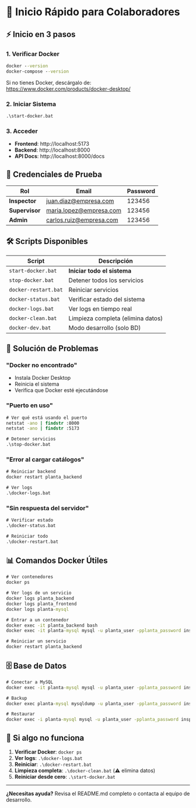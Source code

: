 # 🚀 Inicio Rápido para Colaboradores

## ⚡ Inicio en 3 pasos

### 1. Verificar Docker
```cmd
docker --version
docker-compose --version
```
Si no tienes Docker, descárgalo de: https://www.docker.com/products/docker-desktop/

### 2. Iniciar Sistema
```cmd
.\start-docker.bat
```

### 3. Acceder
- **Frontend**: http://localhost:5173
- **Backend**: http://localhost:8000
- **API Docs**: http://localhost:8000/docs

## 🔑 Credenciales de Prueba

| Rol | Email | Password |
|-----|-------|----------|
| **Inspector** | juan.diaz@empresa.com | 123456 |
| **Supervisor** | maria.lopez@empresa.com | 123456 |
| **Admin** | carlos.ruiz@empresa.com | 123456 |

## 🛠️ Scripts Disponibles

| Script | Descripción |
|--------|-------------|
| `start-docker.bat` | **Iniciar todo el sistema** |
| `stop-docker.bat` | Detener todos los servicios |
| `docker-restart.bat` | Reiniciar servicios |
| `docker-status.bat` | Verificar estado del sistema |
| `docker-logs.bat` | Ver logs en tiempo real |
| `docker-clean.bat` | Limpieza completa (elimina datos) |
| `docker-dev.bat` | Modo desarrollo (solo BD) |

## 🔧 Solución de Problemas

### "Docker no encontrado"
- Instala Docker Desktop
- Reinicia el sistema
- Verifica que Docker esté ejecutándose

### "Puerto en uso"
```cmd
# Ver qué está usando el puerto
netstat -ano | findstr :8000
netstat -ano | findstr :5173

# Detener servicios
.\stop-docker.bat
```

### "Error al cargar catálogos"
```cmd
# Reiniciar backend
docker restart planta_backend

# Ver logs
.\docker-logs.bat
```

### "Sin respuesta del servidor"
```cmd
# Verificar estado
.\docker-status.bat

# Reiniciar todo
.\docker-restart.bat
```

## 📊 Comandos Docker Útiles

```cmd
# Ver contenedores
docker ps

# Ver logs de un servicio
docker logs planta_backend
docker logs planta_frontend
docker logs planta-mysql

# Entrar a un contenedor
docker exec -it planta_backend bash
docker exec -it planta-mysql mysql -u planta_user -pplanta_password inspeccioncontenedor

# Reiniciar un servicio
docker restart planta_backend
```

## 🗄️ Base de Datos

```cmd
# Conectar a MySQL
docker exec -it planta-mysql mysql -u planta_user -pplanta_password inspeccioncontenedor

# Backup
docker exec planta-mysql mysqldump -u planta_user -pplanta_password inspeccioncontenedor > backup.sql

# Restaurar
docker exec -i planta-mysql mysql -u planta_user -pplanta_password inspeccioncontenedor < backup.sql
```

## 🚨 Si algo no funciona

1. **Verificar Docker**: `docker ps`
2. **Ver logs**: `.\docker-logs.bat`
3. **Reiniciar**: `.\docker-restart.bat`
4. **Limpieza completa**: `.\docker-clean.bat` (⚠️ elimina datos)
5. **Reiniciar desde cero**: `.\start-docker.bat`

---

**¿Necesitas ayuda?** Revisa el README.md completo o contacta al equipo de desarrollo.
